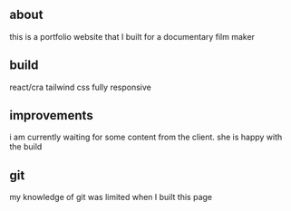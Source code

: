 ## about

this is a portfolio website that I built for a documentary film maker

## build

react/cra
tailwind css
fully responsive

## improvements

i am currently waiting for some content from the client. she is happy with the build

## git

my knowledge of git was limited when I built this page